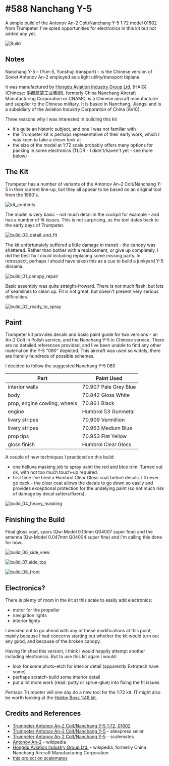 # #588 Nanchang Y-5

A simple build of the Antonov An-2 Colt/Nanchang Y-5 1:72  model 01602 from Trumpeter. I've spied opportunities for electronics in this kit but not added any yet.

![Build](./assets/NanChangY5_build.jpg?raw=true)

## Notes

Nanchang Y-5 – (Yun-5, Yunshuji:transport) - is the Chinese version of Soviet Antonov An-2 employed as a light utility/transport biplane.

It was manufactured by [Hongdu Aviation Industry Group Ltd.](https://en.wikipedia.org/wiki/Hongdu) (HAIG) (Chinese: 洪都航空工业集团), formerly China Nanchang Aircraft Manufacturing Corporation or CNAMC, is a Chinese aircraft manufacturer and supplier to the Chinese military. It is based in Nanchang, Jiangxi and is a subsidiary of the Aviation Industry Corporation of China (AVIC).

Three reasons why I was interested in building this kit

* it's quite an historic subject, and one I was not familiar with
* the Trumpeter kit is perhaps representative of their early work, which I was keen to take a closer look at
* the size of the model at 1:72 scale probably offers many options for packing in some electronics (TLDR - I didn't/haven't yet - see more below)

## The Kit

Trumpeter has a number of variants of the Antonov An-2 Colt/Nanchang Y-5 in their current line-up,
but they all appear to be based on an original tool from the 1990's.

![kit_contents](./assets/kit_contents.jpg?raw=true)

The model is very basic - not much detail in the cockpit for example - and has a number of fit issues.
This is not surprising, as the tool dates back to the early days of Trumpeter.

![build_03_detail_and_fit](./assets/build_03_detail_and_fit.jpg?raw=true)

The kit unfortunately suffered a little damage in transit - the canopy was shattered.
Rather than bother with a replacement, or give up completely, I did the best fix I could including replacing some missing parts.
In retrospect, perhaps I should have taken this as a cue to build a junkyard Y-5 diorama.

![build_01_canopy_repair](./assets/build_01_canopy_repair.jpg?raw=true)

Basic assembly was quite straight-froward. There is not much flash, but lots of seamlines to clean up.
Fit is not great, but doesn't present very serious difficulties.

![build_02_ready_to_spray](./assets/build_02_ready_to_spray.jpg?raw=true)

## Paint

Trumpeter kit provides decals and basic paint guide for two versions - an An-2 Colt in Polish service, and the Nanchang Y-5 in Chinese service.
There are no detailed references provided, and I've been unable to find any other material on the Y-5 "080" depicted.
This aircraft was used so widely, there are literally hundreds of possible schemes.

I decided to follow the suggested Nanchang Y-5 080

| Part                         | Paint Used |
|------------------------------|------|
| interior walls               | 70.907 Pale Grey Blue |
| body                         | 70.842 Gloss White |
| prop, engine cowling, wheels | 70.861 Black |
| engine                       | Humbrol 53 Gunmetal |
| livery stripes               | 70.909 Vermillion |
| livery stripes               | 70.963 Medium Blue |
| prop tips                    | 70.953 Flat Yellow |
| gloss finish                 | Humbrol Clear Gloss |

A couple of new techniques I practiced on this build:

* one helluva masking job to spray paint the red and blue trim. Turned out ok, with not too much touch-up required.
* first time I've tried a Humbrol Clear Gloss coat before decals. I'll never go back - the clear coat allows the decals to go down so easily and provides exceptional protection for the undelying paint (so not much risk of damage by decal setters/fixers).

![build_04_heavy_masking](./assets/build_04_heavy_masking.jpg?raw=true)

## Finishing the Build

Final gloss coat, spars (Qw-Model 0.13mm Q04007 super fine) and the antenna (Qw-Model 0.047mm Q04004 super fine) and I'm calling this done for now..

![build_06_side_view](./assets/build_06_side_view.jpg?raw=true)

![build_07_side_top](./assets/build_07_side_top.jpg?raw=true)

![build_08_front](./assets/build_08_front.jpg?raw=true)

## Electronics?

There is plenty of room in the kit at this scale to easily add electronics:

* motor for the propeller
* navigation lights
* interior lights

I decided not to go ahead with any of these modifications at this point, mainly because I had concerns starting out whether the kit would turn out any good, and because of the broken canopy.

Having finished this version, I think I would happily attempt another including electronics. But to use this kit again I would:

* look for some photo-etch for interior detail (apparently Extratech have some)
* perhaps scratch-build some interior detail
* put a lot more work (read: putty or sprue-glue) into fixing the fit issues

Perhaps Trumpeter will one day do a new tool for the 1:72 kit. IT might also be worth looking at the
[Hobby Boss 1:48 kit](https://www.scalemates.com/kits/hobbyboss-81705-antonov-an-2-an-2cx-colt--101399).

## Credits and References

* [Trumpeter Antonov An-2 Colt/Nanchang Y-5 1:72, 01602](http://www.trumpeter-china.com/index.php?g=home&m=product&a=show&id=2333&l=en)
* [Trumpeter Antonov An-2 Colt/Nanchang Y-5](https://www.aliexpress.com/item/32972860834.html) - aliexpress seller
* [Trumpeter Antonov An-2 Colt/Nanchang Y-5](https://www.scalemates.com/kits/trumpeter-01602-antonov-an-2-colt-nanchang-y-5--102676) - scalemates
* [Antonov An-2](https://en.wikipedia.org/wiki/Antonov_An-2) - wikipedia
* [Hongdu Aviation Industry Group Ltd.](https://en.wikipedia.org/wiki/Hongdu) - wikipedia, formerly China Nanchang Aircraft Manufacturing Corporation
* [this project on scalemates](https://www.scalemates.com/profiles/mate.php?id=74137&p=projects&project=96498)
